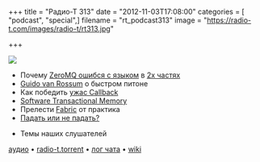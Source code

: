+++
title = "Радио-Т 313"
date = "2012-11-03T17:08:00"
categories = [ "podcast", "special",]
filename = "rt_podcast313"
image = "https://radio-t.com/images/radio-t/rt313.jpg"

+++

![](https://radio-t.com/images/radio-t/rt313.jpg)

* Почему [ZeroMQ ошибся с языком](http://www.250bpm.com/blog:4) в [2x частях](http://www.250bpm.com/blog:8)
* [Guido van Rossum](https://plus.google.com/115212051037621986145/posts/HajXHPGN752) о быстром питоне
* Как победить [ужас Callback](http://elm-lang.org/learn/Escape-from-Callback-Hell.elm)
* [Software Transactional Memory](http://lfranchi.com/post/34838503619)
* Прелести [Fabric](http://docs.fabfile.org/en/1.4.3/tutorial.html) от практика
* [Падать или не падать?](http://variadic.me/posts/2012-10-30-you-should-let-it-crash.html)
- Темы наших слушателей

[аудио](https://cdn.radio-t.com/rt_podcast313.mp3) • [radio-t.torrent](https://cdn.radio-t.com/torrents/rt_podcast313.mp3.torrent) • [лог чата](http://chat.radio-t.com/logs/radio-t-313.html) • [wiki](http://wiki.radio-t.com/%D0%92%D1%8B%D0%BF%D1%83%D1%81%D0%BA_313)<audio src="https://cdn.radio-t.com/rt_podcast313.mp3" preload="none"></audio>